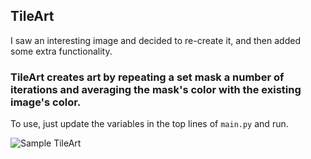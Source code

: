 ## TileArt
I saw an interesting image and decided to re-create it, and then added some extra functionality.
### TileArt creates art by repeating a set mask a number of iterations and averaging the mask's color with the existing image's color.
To use, just update the variables in the top lines of `main.py` and run. 

![Sample TileArt](https://raw.githubusercontent.com/Somebody32x2/TileArt/master/tileart_%5B000000%2C000080%2C0000ff%5D%2C%5B008000%2Cffffff%2C0080ff%5D%2C%5B00ff00%2C00ff80%2C00ffff%5D_x6.png)
